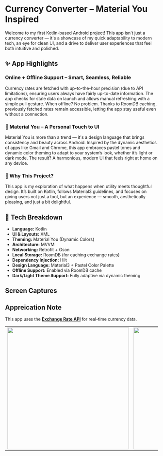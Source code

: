 # Currency Converter – Material You Inspired

Welcome to my first Kotlin-based Android project! This app isn't just a currency converter — it's a showcase of my quick adaptability to modern tech, an eye for clean UI, and a drive to deliver user experiences that feel both intuitive and polished.

## ✨ App Highlights

### Online + Offline Support – Smart, Seamless, Reliable

Currency rates are fetched with up-to-the-hour precision (due to API limitations), ensuring users always have fairly up-to-date information. The app checks for stale data on launch and allows manual refreshing with a simple pull gesture. When offline? No problem. Thanks to RoomDB caching, previously fetched rates remain accessible, letting the app stay useful even without a connection.

### 🎨 Material You – A Personal Touch to UI

Material You is more than a trend — it's a design language that brings consistency and beauty across Android. Inspired by the dynamic aesthetics of apps like Gmail and Chrome, this app embraces pastel tones and dynamic color theming to adapt to your system’s look, whether it’s light or dark mode. The result? A harmonious, modern UI that feels right at home on any device.

### 🤝 Why This Project?

This app is my exploration of what happens when utility meets thoughtful design. It’s built on Kotlin, follows Material3 guidelines, and focuses on giving users not just a tool, but an experience — smooth, aesthetically pleasing, and just a bit delightful.

## 📱 Tech Breakdown

- **Language:** Kotlin  
- **UI & Layouts:** XML 
- **Theming:** Material You (Dynamic Colors)  
- **Architecture:** MVVM  
- **Networking:** Retrofit + Gson  
- **Local Storage:** RoomDB (for caching exchange rates)  
- **Dependency Injection:** Hilt  
- **Design Language:** Material3 + Pastel Color Palette  
- **Offline Support:** Enabled via RoomDB cache  
- **Dark/Light Theme Support:** Fully adaptive via dynamic theming

## Screen Captures

<table>
  <tr>
    <td><img src="splash.jpeg" width="400"/></td>
    <td><img src="main.jpeg" width="400"/></td>
  </tr>
  </tr>

## Appreication Note

This app uses the **[Exchange Rate API](https://www.exchangerate-api.com/)** for real-time currency data.  
